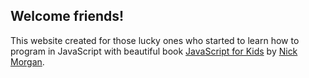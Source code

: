 ## Welcome friends!

This website created for those lucky ones who started to learn how to program in JavaScript with beautiful book [JavaScript for Kids](https://www.nostarch.com/javascriptforkids) by [Nick Morgan](https://github.com/skilldrick).
